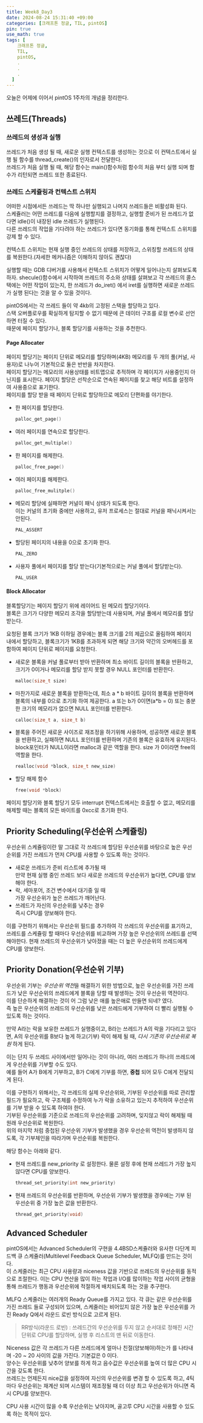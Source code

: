 ```yaml
---
title: Week8_Day3
date: 2024-08-24 15:31:40 +09:00
categories: [크래프톤 정글, TIL, pintOS]
pin: true
use_math: true
tags: [
    크래프톤 정글,
    TIL,
    pintOS,
    .
    .
    .
  ]
---
```


오늘은 어제에 이어서 pintOS 1주차의 개념을 정리한다.

## 쓰레드(Threads)

### 쓰레드의 생성과 실행

쓰레드가 처음 생성 될 때, 새로운 실행 컨텍스트를 생성하는 것으로 이 컨텍스트에서 실행 될 함수를 thread_create()의 인자로서 전달한다.  
쓰레드가 처음 실행 될 때, 해당 함수는 main()함수처럼 함수의 처음 부터 실행 되며 함수가 리턴되면 쓰레드 또한 종료된다.

### 쓰레드 스케쥴링과 컨텍스트 스위치

어떠한 시점에서든 쓰레드는 딱 하나만 실행되고 나머지 쓰레드들은 비활성화 된다.  
스케쥴러는 어떤 쓰레드를 다음에 실행할지를 결정하고, 실행할 준비가 된 쓰레드가 없다면 idle()이 내장된 idle 쓰레드가 실행된다.  
다른 쓰레드의 작업을 기다려야 하는 쓰레드가 있다면 동기화를 통해 컨텍스트 스위치를 강제 할 수 있다.

컨텍스트 스위치는 현재 실행 중인 쓰레드의 상태를 저장하고, 스위칭할 쓰레드의 상태를 복원한다.(자세한 메커니즘은 이해하지 않아도 괜찮다)

실행할 때는 GDB 디버거를 사용해서 컨텍스트 스위치가 어떻게 일어나는지 살펴보도록하자. shecule()함수에서 시작하여 쓰레드의 주소와 상태를 살펴보고 각 쓰레드의 콜스택에는 어떤 작업이 있는지, 한 쓰레드가 do_iret() 에서 iret를 실행하면 새로운 쓰레드가 실행 된다는 것을 알 수 있을 것이다.

pintOS에서는 각 쓰레드 들이 약 4kb의 고정된 스택을 할당하고 있다.  
스택 오버플로우를 확실하게 탐지할 수 없기 때문에 큰 데이터 구조를 로컬 변수로 선언하면 터질 수 있다.  
때문에 페이지 할당기나, 블록 할당기를 사용하는 것을 추천한다.

#### Page Allocater

페이지 할당기는 페이지 단위로 메모리를 할당하며(4KB) 메모리를 두 개의 풀(커널, 사용자)로 나누어 기본적으로 둘은 반반을 차지한다.  
페이지 할당기는 메모리의 사용상태를 비트맵으로 추적하며 각 페이지가 사용중인지 아닌지를 표시한다. 페이지 할당은 선착순으로 연속된 페이지를 찾고 해당 비트를 설정하여 사용중으로 표기한다.  
페이지를 할당 받을 때 페이지 단위로 할당하므로 메모리 단편화를 야기한다.

- 한 페이지를 할당한다.

  ```c
  palloc_get_page()
  ```

- 여러 페이지를 연속으로 할당한다.

  ```c
  palloc_get_multiple()
  ```

- 한 페이지를 해제한다.

  ```c
  palloc_free_page()
  ```

- 여러 페이지를 해제한다.

  ```c
  palloc_free_mulitple()
  ```

- 메모리 할당에 실패하면 커널이 패닉 상태가 되도록 한다.  
  이는 커널의 초기화 중에만 사용하고, 유저 프로세스는 절대로 커널을 패닉시켜서는 안된다.

  ```c
  PAL_ASSERT
  ```

- 할당된 페이지의 내용을 0으로 초기화 한다.

  ```c
  PAL_ZERO
  ```

- 사용자 풀에서 페이지를 할당 받는다(기본적으로는 커널 풀에서 할당받는다).

  ```c
  PAL_USER
  ```

#### Block Allocator

블록할당기는 페이지 할당기 위에 레이어드 된 메모리 할당기이다.  
블록은 크기가 다양한 메모리 조각을 할당받는데 사용되며, 커널 풀에서 메모리를 할당받는다.

요청된 블록 크기가 1KB 이하일 경우에는 블록 크기를 2의 제곱으로 올림하여 페이지 내에서 할당하고, 블록크기가 1KB를 초과하게 되면 해당 크기와 약간의 오버헤드를 포함하여 페이지 단위로 페이지를 요청한다.

- 새로운 블록을 커널 풀로부터 받아 반환하며 최소 바이트 길이의 블록을 반환하고, 크기가 0이거나 메모리를 할당 받지 못할 경우 NULL 포인터를 반환한다.

  ```c
  malloc(size_t size)
  ```

- 마찬가지로 새로운 블록을 받환하는데, 최소 a * b 바이트 길이의 블록을 반환하며 블록의 내부를 0으로 초기화 하여 제공한다. a 또는 b가 0이면(a*b = 0) 또는 충분한 크기의 메모리가 없으면 NULL 포인터를 반환한다.

  ```c
  calloc(size_t a, size_t b)
  ```

- 블록을 주어진 새로운 사이즈로 재조정을 하기위해 사용하며, 성공하면 새로운 블록을 반환하고, 실패하면 NULL 포인터를 반환하며 기존의 블록은 유효하게 유지된다. block포인터가 NULL이라면 malloc과 같은 역할을 한다. size 가 0이라면 free의 역할을 한다.

  ```c
  realloc(void *block, size_t new_size)
  ```

- 할당 해제 함수

  ```c
  free(void *block)
  ```

페이지 할당기와 블록 할당기 모두 interrupt 컨텍스트에서는 호출할 수 없고, 메모리를 해제할 때는 블록의 모든 바이트를 0xcc로 초기화 한다.

## Priority Scheduling(우선순위 스케쥴링)

우선순위 스케쥴링이란 말 그대로 각 쓰레드에 할당된 우선순위를 바탕으로 높은 우선 순위를 가진 쓰레드가 먼저 CPU를 사용할 수 있도록 하는 것이다.

- 새로운 쓰레드가 준비 리스트에 추가될 때  
  만약 현재 실행 중인 쓰레드 보다 새로운 쓰레드의 우선순위가 높다면, CPU를 양보해야 한다.
- 락, 세마포어, 조건 변수에서 대기중 일 때  
  가장 우선순위가 높은 쓰레드가 깨어난다.
- 쓰레드가 자신의 우선순위를 낮추는 경우  
  즉시 CPU를 양보해야 한다.

이를 구현하기 위해서는 우선순위 필드를 추가하여 각 쓰레드의 우선순위를 표기하고, 쓰레드를 스케쥴링 할 때마다 우선순위를 비교하며 가장 높은 우선순위의 쓰레드를 선택해야한다. 현재 쓰레드의 우선순위가 낮아졌을 때는 더 높은 우선순위의 쓰레드에게 CPU를 양보한다.

## Priority Donation(우선순위 기부)

우선순위 기부는 *우선순위 역전*을 해결하기 위한 방법으로, 높은 우선순위를 가진 쓰레드가 낮은 우선순위의 쓰레드에게 블록을 당할 때 발생하는 것이 우선순위 역전이다.  
이를 단순하게 해결하는 것이 어 그럼 낮은 애를 높은애로 만들면 되네? 였다.  
즉 높은 우선순위의 쓰레드의 우선순위를 낮은 쓰레드에게 기부하여 더 빨리 실행될 수 있도록 하는 것이다.

만약 A라는 락을 보유한 쓰레드가 실행중이고, B라는 쓰레드가 A의 락을 기다리고 있다면, A의 우선순위를 B보다 높게 하고(기부) 락이 해제 될 때, _다시 기존의 우선순위로 복원_ 하게 된다.

이는 단지 두 쓰레드 사이에서만 일어나는 것이 아니라, 여러 쓰레드가 하나의 쓰레드에게 우선순위를 기부할 수도 있다.  
예를 들어 A가 B에게 기부하고, B가 C에게 기부를 하면, **중첩** 되어 모두 C에게 전달되게 된다.

이를 구현하기 위해서는, 각 쓰레드의 실제 우선순위와, 기부된 우선순위를 따로 관리할 필드가 필요하고, 락 구조체를 수정하여 누가 락을 소유하고 있는지 추적하여 우선순위를 기부 받을 수 있도록 하여야 한다.  
기부된 우선순위를 기준으로 쓰레드의 우선순위를 고려하며, 잊지않고 락이 해제될 때 원래 우선순위로 복원한다.  
위의 마지막 처럼 중첩된 우선순위 기부가 발생했을 경우 우선순위 역전이 발생하지 않도록, 각 기부체인을 따라가며 우선순위를 복원한다.

해당 함수는 아래와 같다.

- 현재 쓰레드를 new_priority 로 설정한다. 물론 설정 후에 현재 쓰레드가 가장 높지 않다면 CPU를 양보한다.

  ```c
  thread_set_priority(int new_priority)
  ```

- 현재 쓰레드의 우선순위를 반환하며, 우선순위 기부가 발생했을 경우에는 기부 된 우선순위 중 가장 높은 값을 반환한다.

  ```c
  thread_get_priority(void)
  ```

## Advanced Scheduler

pintOS에서는 Advanced Scheduler의 구현을 4.4BSD스케쥴러와 유사한 다단계 피드백 큐 스케쥴러(Multilevel Feedback Queue Scheduler, MLFQ)를 만드는 것이다.  
이 스케줄러는 최근 CPU 사용량과 niceness 값을 기반으로 쓰레드의 우선순위를 동적으로 조절한다. 이는 CPU 연산을 많이 하는 작업과 I/O를 많이하는 작업 사이의 균형을 통해 쓰레드가 행동과 우선순위에 적절하게 배치되도록 하는 것을 추구한다.

MLFQ 스케줄러는 여러개의 Ready Queue를 가지고 있다. 각 큐는 같은 우선순위를 가진 쓰레드 들로 구성되어 있으며, 스케줄러는 비어있지 않은 가장 높은 우선순위를 가진 Ready Q에서 라운드 로빈 방식으로 고르게 된다.

> RR방식(라운드 로빈) : 쓰레드간의 우선순위를 두지 않고 순서대로 정해진 시간 단위로 CPU를 할당하며, 실행 후 리스트의 맨 뒤로 이동한다.

Niceness 값은 각 쓰레드가 다른 쓰레드에게 얼마나 친절(양보해야)하는가 를 나타내며 -20 ~ 20 사이의 값을 가진다. 기본값은 0 이다.  
양수는 우선순위를 낮추어 양보를 하게 하고 음수값은 우선순위를 높여 더 많은 CPU 시간을 갖도록 한다.  
쓰레드는 언제든지 nice값을 설정하여 자신의 우선순위를 변경 할 수 있도록 하고, 4틱마다 우선순위는 재계산 되며 시스템이 재조정될 때 더 이상 최고 우선순위가 아니면 즉시 CPU를 양보한다.

CPU 사용 시간이 많을 수록 우선순위는 낮아지며, 골고루 CPU 시간을 사용할 수 있도록 하는 목적이 있다.
